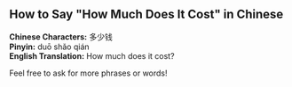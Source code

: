 ## How to Say "How Much Does It Cost" in Chinese

**Chinese Characters:** 多少钱  
**Pinyin:** duō shǎo qián  
**English Translation:** How much does it cost?  

Feel free to ask for more phrases or words!